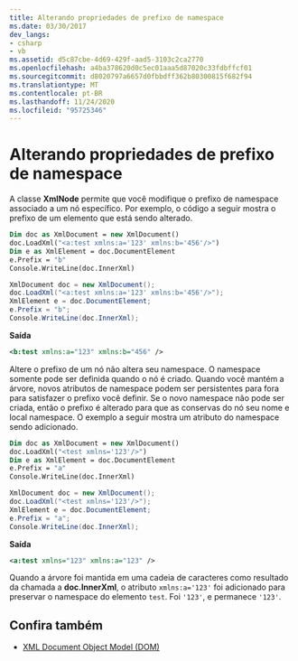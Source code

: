 ```yaml
---
title: Alterando propriedades de prefixo de namespace
ms.date: 03/30/2017
dev_langs:
- csharp
- vb
ms.assetid: d5c87cbe-4d69-429f-aad5-3103c2ca2770
ms.openlocfilehash: a4ba378620d0c5ec01aaa5d87020c33fdbffcf01
ms.sourcegitcommit: d8020797a6657d0fbbdff362b80300815f682f94
ms.translationtype: MT
ms.contentlocale: pt-BR
ms.lasthandoff: 11/24/2020
ms.locfileid: "95725346"
---
```

# <a name="changing-namespace-prefix-properties"></a>Alterando propriedades de prefixo de namespace

A classe **XmlNode** permite que você modifique o prefixo de namespace associado a um nó específico. Por exemplo, o código a seguir mostra o prefixo de um elemento que está sendo alterado.  
  
```vb  
Dim doc as XmlDocument = new XmlDocument()  
doc.LoadXml("<a:test xmlns:a='123' xmlns:b='456'/>")  
Dim e as XmlElement = doc.DocumentElement  
e.Prefix = "b"  
Console.WriteLine(doc.InnerXml)  
```  
  
```csharp  
XmlDocument doc = new XmlDocument();  
doc.LoadXml("<a:test xmlns:a='123' xmlns:b='456'/>");  
XmlElement e = doc.DocumentElement;
e.Prefix = "b";  
Console.WriteLine(doc.InnerXml);  
```  
  
 **Saída**  
  
```xml  
<b:test xmlns:a="123" xmlns:b="456" />  
```  
  
 Altere o prefixo de um nó não altera seu namespace. O namespace somente pode ser definida quando o nó é criado. Quando você mantém a árvore, novos atributos de namespace podem ser persistentes para fora para satisfazer o prefixo você definir. Se o novo namespace não pode ser criada, então o prefixo é alterado para que as conservas do nó seu nome e local namespace. O exemplo a seguir mostra um atributo do namespace sendo adicionado.  
  
```vb  
Dim doc as XmlDocument = new XmlDocument()  
doc.LoadXml("<test xmlns='123'/>")  
Dim e as XmlElement = doc.DocumentElement  
e.Prefix = "a"  
Console.WriteLine(doc.InnerXml)  
```  
  
```csharp  
XmlDocument doc = new XmlDocument();  
doc.LoadXml("<test xmlns='123'/>");  
XmlElement e = doc.DocumentElement;
e.Prefix = "a";  
Console.WriteLine(doc.InnerXml);  
```  
  
 **Saída**  
  
```xml  
<a:test xmlns="123" xmlns:a="123" />  
```  
  
 Quando a árvore foi mantida em uma cadeia de caracteres como resultado da chamada a **doc.InnerXml**, o atributo `xmlns:a='123'` foi adicionado para preservar o namespace do elemento `test`. Foi `'123'`, e permanece `'123'`.  
  
## <a name="see-also"></a>Confira também

- [XML Document Object Model (DOM)](xml-document-object-model-dom.md)
